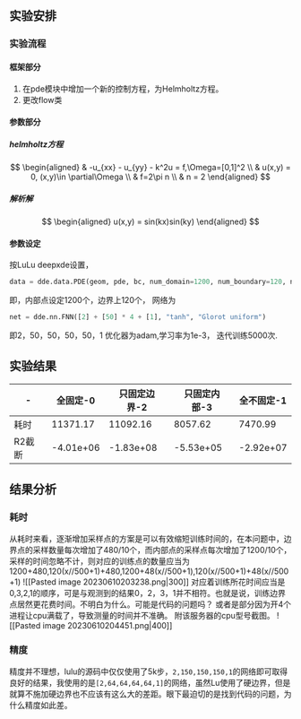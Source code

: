 ## 实验安排
### 实验流程
#### 框架部分
1. 在pde模块中增加一个新的控制方程，为Helmholtz方程。
2. 更改flow类
#### 参数部分
##### helmholtz方程
$$
\begin{aligned}
& -u_{xx} - u_{yy} - k^2u =  f,\Omega=[0,1]^2 \\
& u(x,y) = 0, (x,y)\in \partial\Omega \\
& f=2\pi n \\
& n = 2
\end{aligned}
$$
##### 解析解
$$
\begin{aligned}
u(x,y) = sin(kx)sin(ky)
\end{aligned}
$$
#### 参数设定
按LuLu deepxde设置，
```python
data = dde.data.PDE(geom, pde, bc, num_domain=1200, num_boundary=120, num_test=1500)
```
即，内部点设定1200个，边界上120个，
网络为
```python
net = dde.nn.FNN([2] + [50] * 4 + [1], "tanh", "Glorot uniform")
```
即2，50，50，50，50，1
优化器为adam,学习率为1e-3，
迭代训练5000次.
## 实验结果

|-|全固定-0|只固定边界-2|只固定内部-3|全不固定-1|
|-|-|-|-|-|
|耗时|11371.17|11092.16|8057.62|7470.99|
|R2截断|-4.01e+06|-1.83e+08|-5.53e+05|-2.92e+07|
## 结果分析
### 耗时
从耗时来看，逐渐增加采样点的方案是可以有效缩短训练时间的，在本问题中，边界点的采样数量每次增加了480/10个，而内部点的采样点每次增加了1200/10个，采样的时间忽略不计，则对应的训练点的数量应当为
1200+480,120(x//500+1)+480,1200+48(x//500+1),120(x//500+1)+48(x//500+1)
![[Pasted image 20230610203238.png|300]]
对应着训练所花时间应当是0,3,2,1的顺序，可是与观测到的结果0，2，3，1并不相符。也就是说，训练边界点居然更花费时间。不明白为什么。可能是代码的问题吗？
或者是部分因为开4个进程让cpu满载了，导致测量的时间并不准确。
附该服务器的cpu型号截图。
![[Pasted image 20230610204451.png|400]]
### 精度
精度并不理想，lulu的源码中仅仅使用了5k步，`2,150,150,150,1`的网络即可取得良好的结果，我使用的是`[2,64,64,64,64,1]`的网络，虽然Lu使用了硬边界，但是就算不施加硬边界也不应该有这么大的差距。眼下最迫切的是找到代码的问题，为什么精度如此差。